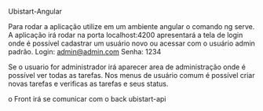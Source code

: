 Ubistart-Angular

Para rodar a aplicação utilize em um ambiente angular o comando ng serve.
A aplicação irá rodar na porta localhost:4200
apresentará a tela de login onde é possível cadastrar um usuário novo ou acessar com o usuário admin padrão.
Login:
admin@admin.com
Senha: 1234

Se o usuario for administrador irá aparecer area de administração onde é possível ver todas as tarefas.
Nos menus de usuário comum é possível criar novas tarefas e verificas as tarefas e seus status.

o Front irá se comunicar com o back ubistart-api
